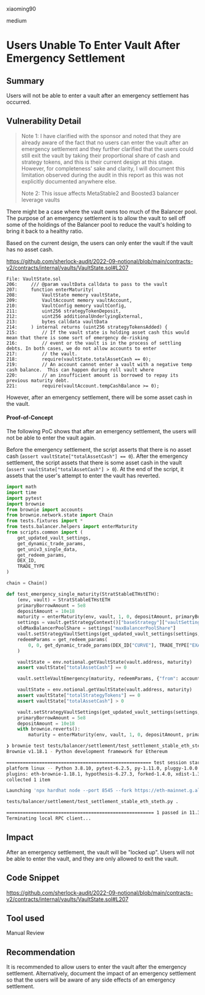 xiaoming90

medium

# Users Unable To Enter Vault After Emergency Settlement

## Summary

Users will not be able to enter a vault after an emergency settlement has occurred.

## Vulnerability Detail

> Note 1: I have clarified with the sponsor and noted that they are already aware of the fact that no users can enter the vault after an emergency settlement and they further clarified that the users could still exit the vault by taking their proportional share of cash and strategy tokens, and this is their current design at this stage. However, for completeness' sake and clarity, I will document this limitation observed during the audit in this report as this was not explicitly documented anywhere else.
>
> Note 2: This issue affects MetaStable2 and Boosted3 balancer leverage vaults

There might be a case where the vault owns too much of the Balancer pool. The purpose of an emergency settlement is to allow the vault to sell off some of the holdings of the Balancer pool to reduce the vault's holding to bring it back to a healthy ratio.

Based on the current design, the users can only enter the vault if the vault has no asset cash. 

https://github.com/sherlock-audit/2022-09-notional/blob/main/contracts-v2/contracts/internal/vaults/VaultState.sol#L207

```solidity
File: VaultState.sol
206:     /// @param vaultData calldata to pass to the vault
207:     function enterMaturity(
208:         VaultState memory vaultState,
209:         VaultAccount memory vaultAccount,
210:         VaultConfig memory vaultConfig,
211:         uint256 strategyTokenDeposit,
212:         uint256 additionalUnderlyingExternal,
213:         bytes calldata vaultData
214:     ) internal returns (uint256 strategyTokensAdded) {
215:         // If the vault state is holding asset cash this would mean that there is some sort of emergency de-risking
216:         // event or the vault is in the process of settling debts. In both cases, we do not allow accounts to enter
217:         // the vault.
218:         require(vaultState.totalAssetCash == 0);
219:         // An account cannot enter a vault with a negative temp cash balance.  This can happen during roll vault where
220:         // an insufficient amount is borrowed to repay its previous maturity debt.
221:         require(vaultAccount.tempCashBalance >= 0);
```

However, after an emergency settlement, there will be some asset cash in the vault.

#### Proof-of-Concept

The following PoC shows that after an emergency settlement, the users will not be able to enter the vault again.

Before the emergency settlement, the script asserts that there is no asset cash (`assert vaultState["totalAssetCash"] == 0`). After the emergency settlement, the script assets that there is some asset cash in the vault (`assert vaultState["totalAssetCash"] > 0`). At the end of the script, it assets that the user's attempt to enter the vault has reverted.

```python
import math
import time
import pytest
import brownie
from brownie import accounts
from brownie.network.state import Chain
from tests.fixtures import *
from tests.balancer.helpers import enterMaturity
from scripts.common import (
    get_updated_vault_settings, 
    get_dynamic_trade_params,
    get_univ3_single_data,
    get_redeem_params,
    DEX_ID,
    TRADE_TYPE
)

chain = Chain()

def test_emergency_single_maturity(StratStableETHstETH):
    (env, vault) = StratStableETHstETH
    primaryBorrowAmount = 5e8
    depositAmount = 10e18
    maturity = enterMaturity(env, vault, 1, 0, depositAmount, primaryBorrowAmount, accounts[0])
    settings = vault.getStrategyContext()["baseStrategy"]["vaultSettings"]
    oldMaxBalancerPoolShare = settings["maxBalancerPoolShare"]
    vault.setStrategyVaultSettings(get_updated_vault_settings(settings, maxBalancerPoolShare=0), {"from": env.notional.owner()})
    redeemParams = get_redeem_params(
        0, 0, get_dynamic_trade_params(DEX_ID["CURVE"], TRADE_TYPE["EXACT_IN_SINGLE"], 5e6, True, bytes(0))
    )

    vaultState = env.notional.getVaultState(vault.address, maturity)
    assert vaultState["totalAssetCash"] == 0

    vault.settleVaultEmergency(maturity, redeemParams, {"from": accounts[1]})

    vaultState = env.notional.getVaultState(vault.address, maturity)
    assert vaultState["totalStrategyTokens"] == 0
    assert vaultState["totalAssetCash"] > 0

    vault.setStrategyVaultSettings(get_updated_vault_settings(settings, maxBalancerPoolShare=oldMaxBalancerPoolShare), {"from": env.notional.owner()})
    primaryBorrowAmount = 5e8
    depositAmount = 10e18
    with brownie.reverts():
        maturity = enterMaturity(env, vault, 1, 0, depositAmount, primaryBorrowAmount, accounts[0])
```

```bash
❯ brownie test tests/balancer/settlement/test_settlement_stable_eth_steth.py 
Brownie v1.18.1 - Python development framework for Ethereum

===================================================== test session starts ======================================================
platform linux -- Python 3.8.10, pytest-6.2.5, py-1.11.0, pluggy-1.0.0
plugins: eth-brownie-1.18.1, hypothesis-6.27.3, forked-1.4.0, xdist-1.34.0, web3-5.27.0
collected 1 item                                                                                                               

Launching 'npx hardhat node --port 8545 --fork https://eth-mainnet.g.alchemy.com/v2/DRXs2eoKsWyJxZuPZkSoN5SkS2Og-hEN --fork-block-number 15447569'...

tests/balancer/settlement/test_settlement_stable_eth_steth.py .                                                          [100%]

====================================================== 1 passed in 11.33s ======================================================
Terminating local RPC client...
```

## Impact

After an emergency settlement, the vault will be "locked up". Users will not be able to enter the vault, and they are only allowed to exit the vault.

## Code Snippet

https://github.com/sherlock-audit/2022-09-notional/blob/main/contracts-v2/contracts/internal/vaults/VaultState.sol#L207

## Tool used

Manual Review

## Recommendation

It is recommended to allow users to enter the vault after the emergency settlement. Alternatively, document the impact of an emergency settlement so that the users will be aware of any side effects of an emergency settlement.